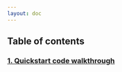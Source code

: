 ```yaml
---
layout: doc
---
```


## Table of contents

### [1. Quickstart code walkthrough](quickstart-code-walkthrough.html)